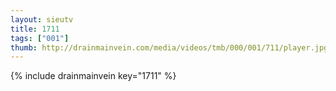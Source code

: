 ```yaml
--- 
layout: sieutv
title: 1711
tags: ["001"]
thumb: http://drainmainvein.com/media/videos/tmb/000/001/711/player.jpg
---
```

{% include drainmainvein key="1711" %} 
